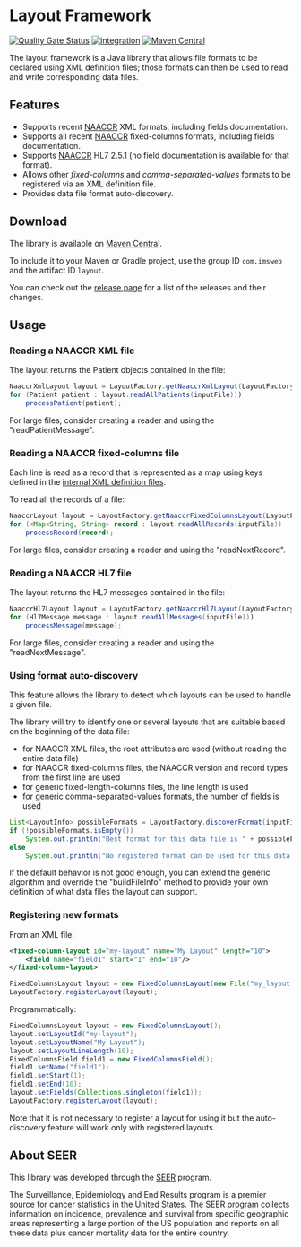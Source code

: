 # Layout Framework

[![Quality Gate Status](https://sonarcloud.io/api/project_badges/measure?project=imsweb_layout&metric=alert_status)](https://sonarcloud.io/summary/new_code?id=imsweb_layout)
[![integration](https://github.com/imsweb/layout/workflows/integration/badge.svg)](https://github.com/imsweb/layout/actions)
[![Maven Central](https://maven-badges.herokuapp.com/maven-central/com.imsweb/layout/badge.svg)](https://maven-badges.herokuapp.com/maven-central/com.imsweb/layout)

The layout framework is a Java library that allows file formats to be declared using XML definition files;
those formats can then be used to read and write corresponding data files.

## Features

* Supports recent [NAACCR](http://www.naaccr.org/) XML formats, including fields documentation.
* Supports all recent [NAACCR](http://www.naaccr.org/) fixed-columns formats, including fields documentation.
* Supports [NAACCR](http://www.naaccr.org/) HL7 2.5.1 (no field documentation is available for that format).
* Allows other *fixed-columns* and *comma-separated-values* formats to be registered via an XML definition file. 
* Provides data file format auto-discovery.

## Download

The library is available on [Maven Central](http://search.maven.org/#search%7Cga%7C1%7Cg%3A%22com.imsweb%22%20AND%20a%3A%22layout%22).

To include it to your Maven or Gradle project, use the group ID `com.imsweb` and the artifact ID `layout`.

You can check out the [release page](https://github.com/imsweb/layout/releases) for a list of the releases and their changes.

## Usage

### Reading a NAACCR XML file

The layout returns the Patient objects contained in the file:

```java
NaaccrXmlLayout layout = LayoutFactory.getNaaccrXmlLayout(LayoutFactory.LAYOUT_ID_NAACCR_XML_18);
for (Patient patient : layout.readAllPatients(inputFile)))
    processPatient(patient);
```

For large files, consider creating a reader and using the "readPatientMessage".

### Reading a NAACCR fixed-columns file

Each line is read as a record that is represented as a map using keys defined
in the [internal XML definition files](https://github.com/imsweb/layout/tree/master/src/main/resources/layout/fixed/naaccr). 

To read all the records of a file:

```java
NaaccrLayout layout = LayoutFactory.getNaaccrFixedColumnsLayout(LayoutFactory.LAYOUT_ID_NAACCR_18);
for (<Map<String, String> record : layout.readAllRecords(inputFile))
    processRecord(record);
```

For large files, consider creating a reader and using the "readNextRecord".

### Reading a NAACCR HL7 file

The layout returns the HL7 messages contained in the file:

```java
NaaccrHl7Layout layout = LayoutFactory.getNaaccrHl7Layout(LayoutFactory.LAYOUT_ID_NAACCR_HL7_2_5_1);
for (Hl7Message message : layout.readAllMessages(inputFile)))
    processMessage(message);
```

For large files, consider creating a reader and using the "readNextMessage".

### Using format auto-discovery

This feature allows the library to detect which layouts can be used to handle a given file.

The library will try to identify one or several layouts that are suitable based on the beginning of the data file:
 - for NAACCR XML files, the root attributes are used (without reading the entire data file)
 - for NAACCR fixed-columns files, the NAACCR version and record types from the first line are used
 - for generic fixed-length-columns files, the line length is used
 - for generic comma-separated-values formats, the number of fields is used

``` java
List<LayoutInfo> possibleFormats = LayoutFactory.discoverFormat(inputFile);
if (!possibleFormats.isEmpty())
    System.out.println("Best format for this data file is " + possibleFormats.get(0));
else
    System.out.println("No registered format can be used for this data file");
```

If the default behavior is not good enough, you can extend the generic algorithm and override the
"buildFileInfo" method to provide your own definition of what data files the layout can support.

### Registering new formats

From an XML file:

```xml
<fixed-column-layout id="my-layout" name="My Layout" length="10">
    <field name="field1" start="1" end="10"/>
</fixed-column-layout>
```

```java
FixedColumnsLayout layout = new FixedColumnsLayout(new File("my_layout.xml"))
LayoutFactory.registerLayout(layout);
```

Programmatically:

```java
FixedColumnsLayout layout = new FixedColumnsLayout();
layout.setLayoutId("my-layout");
layout.setLayoutName("My Layout");
layout.setLayoutLineLength(10);
FixedColumnsField field1 = new FixedColumnsField();
field1.setName("field1");
field1.setStart(1);
field1.setEnd(10);
layout.setFields(Collections.singleton(field1));
LayoutFactory.registerLayout(layout);
````

Note that it is not necessary to register a layout for using it but the auto-discovery feature will work only with registered layouts.

## About SEER

This library was developed through the [SEER](http://seer.cancer.gov/) program.

The Surveillance, Epidemiology and End Results program is a premier source for cancer statistics in the United States.
The SEER program collects information on incidence, prevalence and survival from specific geographic areas representing
a large portion of the US population and reports on all these data plus cancer mortality data for the entire country.